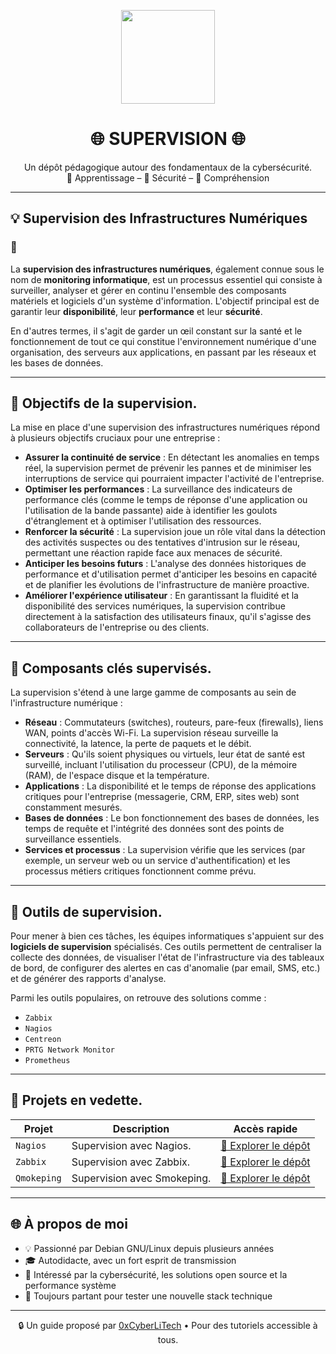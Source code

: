 <p align="center">
  <img src="https://avatars.githubusercontent.com/u/167217017?s=400&u=d983b9423c4eb8cdb9bfe8b14f505be5c894d6bc&v=4" width="150" />
</p>

<h1 align="center">🌐 SUPERVISION 🌐</h1>

<p align="center">
  Un dépôt pédagogique autour des fondamentaux de la cybersécurité.<br>
  📘 Apprentissage – 🔐 Sécurité – 🧠 Compréhension
</p>

---

<h2 align="left">💡 Supervision des Infrastructures Numériques</h2>
<h3 align="left">👋 </h3>

La **supervision des infrastructures numériques**, également connue sous le nom de **monitoring informatique**, est un processus essentiel qui consiste à surveiller, analyser et gérer en continu l'ensemble des composants matériels et logiciels d'un système d'information. L'objectif principal est de garantir leur **disponibilité**, leur **performance** et leur **sécurité**.

En d'autres termes, il s'agit de garder un œil constant sur la santé et le fonctionnement de tout ce qui constitue l'environnement numérique d'une organisation, des serveurs aux applications, en passant par les réseaux et les bases de données.

---

<h2 align="left">🎯 Objectifs de la supervision.</h2>

La mise en place d'une supervision des infrastructures numériques répond à plusieurs objectifs cruciaux pour une entreprise :

- **Assurer la continuité de service** : En détectant les anomalies en temps réel, la supervision permet de prévenir les pannes et de minimiser les interruptions de service qui pourraient impacter l'activité de l'entreprise.
- **Optimiser les performances** : La surveillance des indicateurs de performance clés (comme le temps de réponse d'une application ou l'utilisation de la bande passante) aide à identifier les goulots d'étranglement et à optimiser l'utilisation des ressources.
- **Renforcer la sécurité** : La supervision joue un rôle vital dans la détection des activités suspectes ou des tentatives d'intrusion sur le réseau, permettant une réaction rapide face aux menaces de sécurité.
- **Anticiper les besoins futurs** : L'analyse des données historiques de performance et d'utilisation permet d'anticiper les besoins en capacité et de planifier les évolutions de l'infrastructure de manière proactive.
- **Améliorer l'expérience utilisateur** : En garantissant la fluidité et la disponibilité des services numériques, la supervision contribue directement à la satisfaction des utilisateurs finaux, qu'il s'agisse des collaborateurs de l'entreprise ou des clients.

---

<h2 align="left">🎯 Composants clés supervisés.</h2>

La supervision s'étend à une large gamme de composants au sein de l'infrastructure numérique :

- **Réseau** : Commutateurs (switches), routeurs, pare-feux (firewalls), liens WAN, points d'accès Wi-Fi. La supervision réseau surveille la connectivité, la latence, la perte de paquets et le débit.
- **Serveurs** : Qu'ils soient physiques ou virtuels, leur état de santé est surveillé, incluant l'utilisation du processeur (CPU), de la mémoire (RAM), de l'espace disque et la température.
- **Applications** : La disponibilité et le temps de réponse des applications critiques pour l'entreprise (messagerie, CRM, ERP, sites web) sont constamment mesurés.
- **Bases de données** : Le bon fonctionnement des bases de données, les temps de requête et l'intégrité des données sont des points de surveillance essentiels.
- **Services et processus** : La supervision vérifie que les services (par exemple, un serveur web ou un service d'authentification) et les processus métiers critiques fonctionnent comme prévu.

---

<h2 align="left">🎯 Outils de supervision.</h2>

Pour mener à bien ces tâches, les équipes informatiques s'appuient sur des **logiciels de supervision** spécialisés. Ces outils permettent de centraliser la collecte des données, de visualiser l'état de l'infrastructure via des tableaux de bord, de configurer des alertes en cas d'anomalie (par email, SMS, etc.) et de générer des rapports d'analyse.

Parmi les outils populaires, on retrouve des solutions comme :

- `Zabbix`
- `Nagios`
- `Centreon`
- `PRTG Network Monitor`
- `Prometheus`

---

<h2 align="left">🎯 Projets en vedette.</h2>

| Projet           | Description                                                                                   | Accès rapide |
|------------------|-----------------------------------------------------------------------------------------------|--------------|
| `Nagios`    | Supervision avec Nagios. | [📁 Explorer le dépôt](https://github.com/0xCyberLiTech/Nagios) |
| `Zabbix`   | Supervision avec Zabbix. | [📁 Explorer le dépôt](https://github.com/0xCyberLiTech/Zabbix) |
| `Qmokeping`    | Supervision avec Smokeping. | [📁 Explorer le dépôt](https://github.com/0xCyberLiTech/Smokeping) |

---

## 🌐 À propos de moi

- 💡 Passionné par Debian GNU/Linux depuis plusieurs années
- 🎓 Autodidacte, avec un fort esprit de transmission
- 🔐 Intéressé par la cybersécurité, les solutions open source et la performance système
- 🧪 Toujours partant pour tester une nouvelle stack technique

---

<p align="center">
  🔒 Un guide proposé par <a href="https://github.com/0xCyberLiTech">0xCyberLiTech</a> • Pour des tutoriels accessible à tous.
</p>
